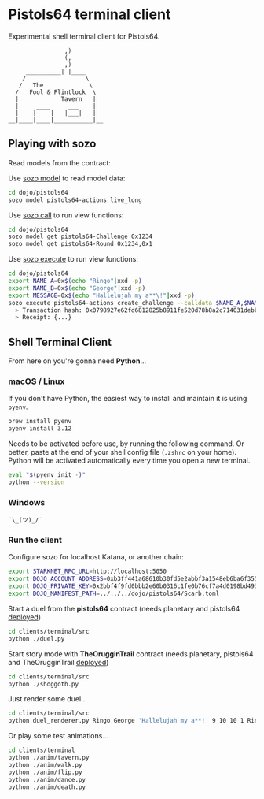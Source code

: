 
# Pistols64 terminal client

Experimental shell terminal client for Pistols64.

```
                ,)
                (,
                ,)
     __________| |____
    /                 \
   /   The             \
  /   Fool & Flintlock  \
  |            Tavern   |
  |     ____     ___    |
  |    |    |   |___|   |
__|____|____|___________|__
```

## Playing with sozo

Read models from the contract:

Use [sozo model](https://book.dojoengine.org/toolchain/sozo/world-commands/model) to read model data:

```sh
cd dojo/pistols64
sozo model pistols64-actions live_long
```

Use [sozo call](https://docs.dojoengine.org/guides/sozo-call) to run view functions:

```sh
cd dojo/pistols64
sozo model get pistols64-Challenge 0x1234
sozo model get pistols64-Round 0x1234,0x1
```

Use [sozo execute](https://docs.dojoengine.org/guides/sozo-execute) to run view functions:

```sh
cd dojo/pistols64
export NAME_A=0x$(echo "Ringo"|xxd -p)
export NAME_B=0x$(echo "George"|xxd -p)
export MESSAGE=0x$(echo "Hallelujah my a**\!"|xxd -p)
sozo execute pistols64-actions create_challenge --calldata $NAME_A,$NAME_B,$MESSAGE --wait --receipt
  > Transaction hash: 0x0798927e62fd6812825b8911fe520d78b8a2c714031debbe2c6c5d9e7dc9dfcd
  > Receipt: {...}
```




## Shell Terminal Client

From here on you're gonna need **Python**...

### macOS / Linux

If you don't have Python, the easiest way to install and maintain it is using `pyenv`.

```sh
brew install pyenv
pyenv install 3.12
```

Needs to be activated before use, by running the following command.
Or better, paste at the end of your shell config file (`.zshrc` on your home).
Python will be activated automatically every time you open a new terminal.

```sh
eval "$(pyenv init -)"
python --version
```

### Windows

```
¯\_(ツ)_/¯
```

### Run the client

Configure sozo for localhost Katana, or another chain:

```sh
export STARKNET_RPC_URL=http://localhost:5050
export DOJO_ACCOUNT_ADDRESS=0xb3ff441a68610b30fd5e2abbf3a1548eb6ba6f3559f2862bf2dc757e5828ca
export DOJO_PRIVATE_KEY=0x2bbf4f9fd0bbb2e60b0316c1fe0b76cf7a4d0198bd493ced9b8df2a3a24d68a
export DOJO_MANIFEST_PATH=../../../dojo/pistols64/Scarb.toml
```

Start a duel from the **pistols64** contract (needs planetary and pistols64 [deployed](/README.md))

```sh
cd clients/terminal/src
python ./duel.py
```

Start story mode with **TheOrugginTrail** contract (needs planetary, pistols64 and TheOrugginTrail [deployed](/README.md))

```sh
cd clients/terminal/src
python ./shoggoth.py
```

Just render some duel...

```sh
cd clients/terminal/src
python duel_renderer.py Ringo George 'Hallelujah my a**!' 9 10 10 1 Ringo
```

Or play some test animations...

```sh
cd clients/terminal
python ./anim/tavern.py
python ./anim/walk.py
python ./anim/flip.py
python ./anim/dance.py
python ./anim/death.py
```
